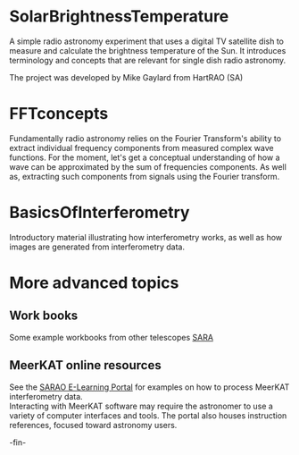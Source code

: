 # SolarBrightnessTemperature
A simple radio astronomy experiment that uses a digital TV satellite dish to measure and calculate the
brightness temperature of the Sun.
It introduces terminology and concepts that are relevant for single dish radio astronomy.

The project was developed by Mike Gaylard from HartRAO (SA)


# FFTconcepts
Fundamentally radio astronomy relies on the Fourier Transform's ability to extract individual
frequency components from measured complex wave functions.
For the moment, let's get a conceptual understanding of how a wave can be approximated by the sum of frequencies components.
As well as, extracting such components from signals using the Fourier transform.


# BasicsOfInterferometry
Introductory material illustrating how interferometry works, as well as how images are generated from interferometry data.


# More advanced topics
## Work books
Some example workbooks from other telescopes
[SARA](https://www.radio-astronomy.org/node/296)

## MeerKAT online resources
See the
[SARAO E-Learning Portal](https://www.sarao.ac.za/e-learning-portal/)
for examples on how to process MeerKAT interferometry data.    
Interacting with MeerKAT software may require the astronomer to use a variety of computer interfaces
and tools.
The portal also houses instruction references, focused toward astronomy users.

-fin-
